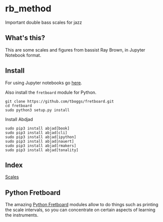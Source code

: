 # rb_method
Important double bass scales for jazz

## What's this?

This are some scales and figures from bassist Ray Brown, in Jupyter Notebook format.

## Install

For using Jupyter notebooks go [here](https://github.com/fede2cr/jupyter_playground).

Also install the ``fretboard`` module for Python.

```
git clone https://github.com/tboggs/fretboard.git
cd fretboard
sudo python3 setup.py install
```

Install Abdjad

```
sudo pip3 install abjad[book]
sudo pip3 install abjad[cli]
sudo pip3 install abjad[ipython]
sudo pip3 install abjad[nauert]
sudo pip3 install abjad[rmakers]
sudo pip3 install abjad[tonality]
```

## Index

[Scales](https://github.com/fede2cr/rb_method/blob/master/01_scales/Scales.ipynb)

## Python Fretboard

The amazing [Python Fretboard](https://github.com/tboggs/fretboard/blob/master/TUTORIAL.ipynb) modules allow to do things such as printing the scale intervals, so you can concentrate on certain aspects of learning the instruments.
